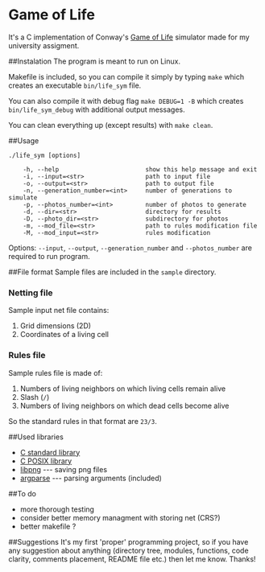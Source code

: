 Game of Life
============

It's a C implementation of Conway's [Game of Life](http://en.wikipedia.org/wiki/Conway's_Game_of_Life) simulator made for my university assigment.

##Instalation
The program is meant to run on Linux.

Makefile is included, so you can compile it simply by typing `make` which creates an executable `bin/life_sym` file.

You can also compile it with debug flag `make DEBUG=1 -B` which creates `bin/life_sym_debug` with additional output messages.

You can clean everything up (except results) with `make clean`.

##Usage

```
./life_sym [options]

    -h, --help                        show this help message and exit
    -i, --input=<str>                 path to input file
    -o, --output=<str>                path to output file
    -n, --generation_number=<int>     number of generations to simulate
    -p, --photos_number=<int>         number of photos to generate
    -d, --dir=<str>                   directory for results
    -D, --photo_dir=<str>             subdirectory for photos
    -m, --mod_file=<str>              path to rules modification file
    -M, --mod_input=<str>             rules modification    
```

Options: `--input`, `--output`, `--generation_number` and `--photos_number` are required to run program.

##File format
Sample files are included in the `sample` directory.

### Netting file
Sample input net file contains:

1. Grid dimensions (2D)
2. Coordinates of a living cell

### Rules file
Sample rules file is made of:

1. Numbers of living neighbors on which living cells remain alive
2. Slash (`/`)
3. Numbers of living neighbors on which dead cells become alive

So the standard rules in that format are `23/3`.

##Used libraries
- [C standard library](http://en.wikipedia.org/wiki/C_standard_library)
- [C POSIX library](http://en.wikipedia.org/wiki/C_POSIX_library)
- [libpng](http://www.libpng.org/pub/png/libpng.html) --- saving png files
- [argparse](https://github.com/Cofyc/argparse) --- parsing arguments (included)

##To do
- more thorough testing
- consider better memory managment with storing net (CRS?)
- better makefile ?

##Suggestions
It's my first 'proper' programming project, so if you have any suggestion about anything (directory tree, modules, functions, code clarity, comments placement, README file etc.) then let me know.
Thanks!